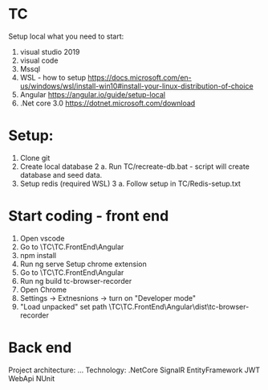 # TC
 Setup local
 what you need to start:
 1. visual studio 2019
 2. visual code
 3. Mssql
 4. WSL - how to setup https://docs.microsoft.com/en-us/windows/wsl/install-win10#install-your-linux-distribution-of-choice
 5. Angular https://angular.io/guide/setup-local
 6. .Net core 3.0 https://dotnet.microsoft.com/download
 
 # Setup:
 1. Clone git
 2. Create local database
 2 a. Run TC/recreate-db.bat - script will create database and seed data.
 3. Setup redis (required WSL)
 3 a. Follow setup in TC/Redis-setup.txt
 
 # Start coding - front end
 1. Open vscode 
 2. Go to \TC\TC.FrontEnd\Angular
 4. npm install
 5. Run ng serve
 Setup chrome extension 
 1. Go to \TC\TC.FrontEnd\Angular
 2. Run ng build tc-browser-recorder
 1. Open Chrome
 2. Settings -> Extnesnions -> turn on "Developer mode"
 3. "Load unpacked" set path \TC\TC.FrontEnd\Angular\dist\tc-browser-recorder
 
 # Back end
 Project architecture:
 ...
 Technology:
 .NetCore
 SignalR
 EntityFramework
 JWT
 WebApi
 NUnit
 

